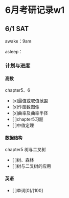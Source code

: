 # 6月考研记录w1


## 6/1 SAT
awake：9am

asleep：

### 计划与进度

#### 高数
chapter5、6
- [x]最值或取值范围 
- [x]作函数图像
- [x]曲率及曲率半径
- [ ]chapter5习题
- [ ]中值定理
#### 数据结构
chapter5 树与二叉树
- [ ]树、森林
- [ ]树与二叉树的应用
#### 英语
- [ ]单词[0]/[100]

